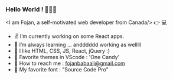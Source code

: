 ### Hello World ! 👋😄👋

 <I am Fojan, a self-motivated web developer from Canada/> :point_right: 💻

- ✌  I’m currently working on some React apps.
- 🌱 I’m always learning ... andddddd working as welllll
- 💛 I like HTML, CSS, JS, React, jQuery :)
- 🍭 Favorite themes in VScode : 'One Candy'
- 💌 How to reach me : fojanbabaali@gmail.com
- 💙 My favorite font : "Source Code Pro"

